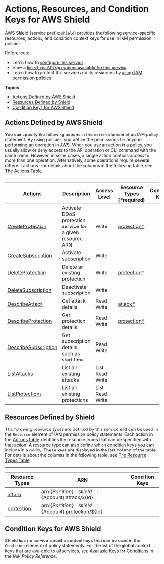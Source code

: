 # Actions, Resources, and Condition Keys for AWS Shield<a name="list_awsshield"></a>

AWS Shield \(service prefix: `shield`\) provides the following service\-specific resources, actions, and condition context keys for use in IAM permission policies\.

References:
+ Learn how to [configure this service](http://docs.aws.amazon.com/shield/latest/developerguide/)\.
+ View a [list of the API operations available for this service](http://docs.aws.amazon.com/waf/latest/DDOSAPIReference/)\.
+ Learn how to protect this service and its resources by [using IAM](http://docs.aws.amazon.com/shield/latest/developerguide/waf-auth-and-access-control.html) permission policies\.

**Topics**
+ [Actions Defined by AWS Shield](#awsshield-actions-as-permissions)
+ [Resources Defined by Shield](#awsshield-resources-for-iam-policies)
+ [Condition Keys for AWS Shield](#awsshield-policy-keys)

## Actions Defined by AWS Shield<a name="awsshield-actions-as-permissions"></a>

You can specify the following actions in the `Action` element of an IAM policy statement\. By using policies, you define the permissions for anyone performing an operation in AWS\. When you use an action in a policy, you usually allow or deny access to the API operation or CLI command with the same name\. However, in some cases, a single action controls access to more than one operation\. Alternatively, some operations require several different actions\. For details about the columns in the following table, see [The Actions Table](reference_policies_actions-resources-contextkeys.md#actions_table)\.


****  

| Actions | Description | Access Level | Resource Types \(\*required\) | Condition Keys | Dependent Actions | 
| --- | --- | --- | --- | --- | --- | 
| [CreateProtection](http://docs.aws.amazon.com/waf/latest/DDOSAPIReference/API_CreateProtection.html) | Activate DDoS protection service for a given resource ARN | Write  | [protection\*](#awsshield-protection)  |  |  | 
| [CreateSubscription](http://docs.aws.amazon.com/waf/latest/DDOSAPIReference/API_CreateSubscription.html) | Activate subscription | Write  |  |  |  | 
| [DeleteProtection](http://docs.aws.amazon.com/waf/latest/DDOSAPIReference/API_DeleteProtection.html) | Delete an existing protection | Write  | [protection\*](#awsshield-protection)  |  |  | 
| [DeleteSubscription](http://docs.aws.amazon.com/waf/latest/DDOSAPIReference/API_DeleteSubscription.html) | Deactivate subscription | Write  |  |  |  | 
| [DescribeAttack](http://docs.aws.amazon.com/waf/latest/DDOSAPIReference/API_DescribeAttack.html) | Get attack details | Read Write  | [attack\*](#awsshield-attack)  |  |  | 
| [DescribeProtection](http://docs.aws.amazon.com/waf/latest/DDOSAPIReference/API_DescribeProtection.html) | Get protection details | Read Write  | [protection\*](#awsshield-protection)  |  |  | 
| [DescribeSubscription](http://docs.aws.amazon.com/waf/latest/DDOSAPIReference/API_DescribeSubscription.html) | Get subscription details, such as start time | Read Write  |  |  |  | 
| [ListAttacks](http://docs.aws.amazon.com/waf/latest/DDOSAPIReference/API_ListAttacks.html) | List all existing attacks | List Read Write  |  |  |  | 
| [ListProtections](http://docs.aws.amazon.com/waf/latest/DDOSAPIReference/API_ListProtections.html) | List all existing protections | List Read Write  |  |  |  | 

## Resources Defined by Shield<a name="awsshield-resources-for-iam-policies"></a>

The following resource types are defined by this service and can be used in the `Resource` element of IAM permission policy statements\. Each action in the [Actions table](#awsshield-actions-as-permissions) identifies the resource types that can be specified with that action\. A resource type can also define which condition keys you can include in a policy\. These keys are displayed in the last column of the table\. For details about the columns in the following table, see [The Resource Types Table](reference_policies_actions-resources-contextkeys.md#resources_table)\.


****  

| Resource Types | ARN | Condition Keys | 
| --- | --- | --- | 
| [attack](http://docs.aws.amazon.com/waf/latest/DDOSAPIReference/API_AttackDetail.html) | arn:$\{Partition\}:shield::$\{Account\}:attack/$\{Id\} |  | 
| [protection](http://docs.aws.amazon.com/waf/latest/DDOSAPIReference/API_Protection.html) | arn:$\{Partition\}:shield::$\{Account\}:protection/$\{Id\} |  | 

## Condition Keys for AWS Shield<a name="awsshield-policy-keys"></a>

Shield has no service\-specific context keys that can be used in the `Condition` element of policy statements\. For the list of the global context keys that are available to all services, see [Available Keys for Conditions](http://docs.aws.amazon.com/IAM/latest/UserGuide/reference_policies_condition-keys.html#AvailableKeys) in the *IAM Policy Reference*\.
